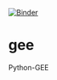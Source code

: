 [![Binder](https://mybinder.org/badge_logo.svg)](https://mybinder.org/v2/gh/lambdawt/gee/HEAD)
# gee
Python-GEE
